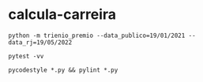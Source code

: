 # calcula-carreira

`python -m trienio_premio --data_publico=19/01/2021 --data_rj=19/05/2022`

`pytest -vv`

`pycodestyle *.py && pylint *.py`
